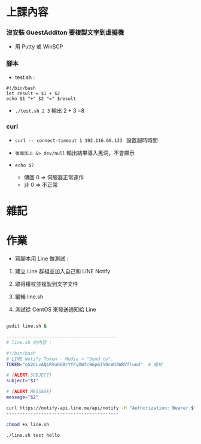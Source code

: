 # 上課內容

### 沒安裝 GuestAdditon 要複製文字到虛擬機

* 用 Putty 或 WinSCP

### 腳本

* test.sh :
```
#!/bin/bash
let result = $1 + $2
echo $1 "+" $2 "=" $result
```
* `./test.sh 2 3` 輸出 2 + 3 =8

### curl 

* `curl -- connect-timeout 1 192.116.60.133 ` 設置超時時間
  
* `後面加上 &> dev/null` 輸出結果導入黑洞，不會顯示

* `echo $?` 
  
  * 傳回 0 => 伺服器正常運作
  * 非 0 => 不正常

# 雜記

# 作業

* 寫腳本用 Line 做測試 : 
  
1. 建立 Line 群組並加入自己和 LINE Notify

2. 取得權杖並複製到文字文件

3. 編輯 line.sh

4. 測試從 CentOS 來發送通知給 Line
  
``` bash

gedit line.sh &

-----------------------------------------
# line.sh 的內容 :

#!/bin/bash
# LINE Notify Token - Media > "Send to".
TOKEN="qS2GLvAQiRVuGGBcYfFyXWfcB6p6I5OcWd3WRVfluuU"  # 權杖

# {ALERT.SUBJECT}
subject="$1"

# {ALERT.MESSAGE}
message="$2"

curl https://notify-api.line.me/api/notify -H "Authorization: Bearer ${TOKEN}" -d "message=${message}"
------------------------------------------

chmod +x line.sh

./line.sh test hello
```
